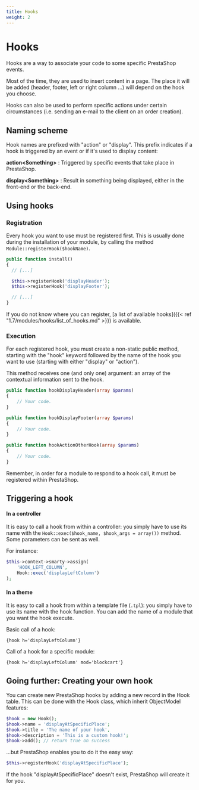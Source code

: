 ```yaml
---
title: Hooks
weight: 2
---
```


# Hooks

Hooks are a way to associate your code to some specific PrestaShop events.

Most of the time, they are used to insert content in a page. The place it will be added (header, footer, left or right column ...) will depend on the hook you choose.

Hooks can also be used to perform specific actions under certain circumstances (i.e. sending an e-mail to the client on an order creation).

## Naming scheme

Hook names are prefixed with "action" or "display". This prefix indicates if a hook is triggered by an event or if it's used to display content:

**action&lt;Something>**
: Triggered by specific events that take place in PrestaShop.

**display&lt;Something>**
: Result in something being displayed, either in the front-end or the back-end.

## Using hooks

### Registration

Every hook you want to use must be registered first. This is usually done during the installation of your module, by calling the method `Module::registerHook($hookName)`.

```php
public function install()
{
  // [...]

  $this->registerHook('displayHeader');
  $this->registerHook('displayFooter');

  // [...]
}
```

If you do not know where you can register, [a list of available hooks]({{< ref "1.7/modules/hooks/list_of_hooks.md" >}}) is available.

### Execution

For each registered hook, you must create a non-static public method, starting with the "hook" keyword followed by the name of the hook you want to use (starting with either "display" or "action").

This method receives one (and only one) argument: an array of the contextual information sent to the hook.

```php
public function hookDisplayHeader(array $params)
{
    // Your code.
}

public function hookDisplayFooter(array $params)
{
    // Your code.
}

public function hookActionOtherHook(array $params)
{
    // Your code.
}
```

Remember, in order for a module to respond to a hook call, it must be registered within PrestaShop.

## Triggering a hook

#### In a controller

It is easy to call a hook from within a controller: you simply have to use its name with the `Hook::exec($hook_name, $hook_args = array())` method. Some parameters can be sent as well.

For instance:
```php
$this->context->smarty->assign(
    'HOOK_LEFT_COLUMN',
    Hook::exec('displayLeftColumn')
);
```


#### In a theme

It is easy to call a hook from within a template file (`.tpl`): you simply have to use its name with the hook function. You can add the name of a module that you want the hook execute.

Basic call of a hook:

```
{hook h='displayLeftColumn'}
```

Call of a hook for a specific module:

```
{hook h='displayLeftColumn' mod='blockcart'}
```

## Going further: Creating your own hook

You can create new PrestaShop hooks by adding a new record in the Hook table. This can be done with the Hook class, which inherit ObjectModel features:

```php
$hook = new Hook();
$hook->name = 'displayAtSpecificPlace';
$hook->title = 'The name of your hook',
$hook->description = 'This is a custom hook!';
$hook->add(); // return true on success
```

...but PrestaShop enables you to do it the easy way:

```php
$this->registerHook('displayAtSpecificPlace');
```

If the hook "displayAtSpecificPlace" doesn't exist, PrestaShop will create it for you.
